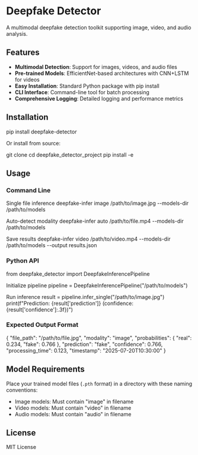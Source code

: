 # Deepfake Detector

A multimodal deepfake detection toolkit supporting image, video, and audio analysis.

## Features

- **Multimodal Detection**: Support for images, videos, and audio files
- **Pre-trained Models**: EfficientNet-based architectures with CNN+LSTM for videos
- **Easy Installation**: Standard Python package with pip install
- **CLI Interface**: Command-line tool for batch processing
- **Comprehensive Logging**: Detailed logging and performance metrics

## Installation

pip install deepfake-detector


Or install from source:

git clone <repository-url>
cd deepfake_detector_project
pip install -e 


## Usage

### Command Line

Single file inference
deepfake-infer image /path/to/image.jpg --models-dir /path/to/models

Auto-detect modality
deepfake-infer auto /path/to/file.mp4 --models-dir /path/to/models

Save results
deepfake-infer video /path/to/video.mp4 --models-dir /path/to/models --output results.json


### Python API

from deepfake_detector import DeepfakeInferencePipeline

Initialize pipeline
pipeline = DeepfakeInferencePipeline("/path/to/models")

Run inference
result = pipeline.infer_single("/path/to/image.jpg")
print(f"Prediction: {result['prediction']} (confidence: {result['confidence']:.3f})")


### Expected Output Format

{
"file_path": "/path/to/file.jpg",
"modality": "image",
"probabilities": {
"real": 0.234,
"fake": 0.766
},
"prediction": "fake",
"confidence": 0.766,
"processing_time": 0.123,
"timestamp": "2025-07-20T10:30:00"
}


## Model Requirements

Place your trained model files (`.pth` format) in a directory with these naming conventions:

- Image models: Must contain "image" in filename
- Video models: Must contain "video" in filename  
- Audio models: Must contain "audio" in filename

## License

MIT License
